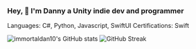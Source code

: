 ### Hey, 👋 I'm Danny a Unity indie dev and programmer

Languages: C#, Python, Javascript, SwiftUI
Certifications: Swift

![immortaldan10's GitHub stats](https://github-readme-stats.vercel.app/api?username=immortaldan10&show_icons=true&theme=radical)
![GitHub Streak](https://github-readme-streak-stats.herokuapp.com/?user=immortaldan10&theme=dark)




<!--
**immortaldan10/immortaldan10** is a ✨ _special_ ✨ repository because its `README.md` (this file) appears on your GitHub profile.

Here are some ideas to get you started:

- 🔭 I’m currently working on ...
- 🌱 I’m currently learning ...
- 👯 I’m looking to collaborate on ...
- 🤔 I’m looking for help with ...
- 💬 Ask me about ...
- 📫 How to reach me: ...
- 😄 Pronouns: ...
- ⚡ Fun fact: ...
-->

